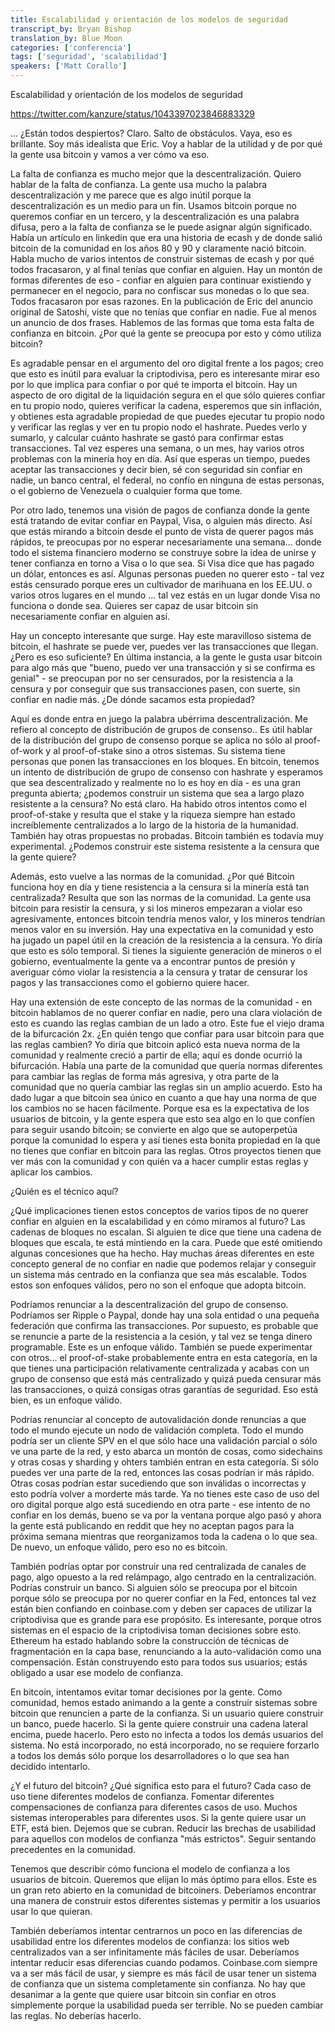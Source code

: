 ```yaml
---
title: Escalabilidad y orientación de los modelos de seguridad 
transcript_by: Bryan Bishop
translation_by: Blue Moon
categories: ['conferencia']
tags: ['seguridad', 'scalabilidad']
speakers: ['Matt Corallo']
---
```


Escalabilidad y orientación de los modelos de seguridad

<https://twitter.com/kanzure/status/1043397023846883329>

... ¿Están todos despiertos? Claro. Salto de obstáculos. Vaya, eso es brillante. Soy más idealista que Eric. Voy a hablar de la utilidad y de por qué la gente usa bitcoin y vamos a ver cómo va eso.

La falta de confianza es mucho mejor que la descentralización. Quiero hablar de la falta de confianza. La gente usa mucho la palabra descentralización y me parece que es algo inútil porque la descentralización es un medio para un fin. Usamos bitcoin porque no queremos confiar en un tercero, y la descentralización es una palabra difusa, pero a la falta de confianza se le puede asignar algún significado. Había un artículo en linkedin que era una historia de ecash y de donde salió bitcoin de la comunidad en los años 80 y 90 y claramente nació bitcoin. Habla mucho de varios intentos de construir sistemas de ecash y por qué todos fracasaron, y al final tenías que confiar en alguien. Hay un montón de formas diferentes de eso - confiar en alguien para continuar existiendo y permanecer en el negocio, para no confiscar sus monedas o lo que sea. Todos fracasaron por esas razones. En la publicación de Eric del anuncio original de Satoshi, viste que no tenías que confiar en nadie. Fue al menos un anuncio de dos frases. Hablemos de las formas que toma esta falta de confianza en bitcoin. ¿Por qué la gente se preocupa por esto y cómo utiliza bitcoin?

Es agradable pensar en el argumento del oro digital frente a los pagos; creo que esto es inútil para evaluar la criptodivisa, pero es interesante mirar eso por lo que implica para confiar o por qué te importa el bitcoin. Hay un aspecto de oro digital de la liquidación segura en el que sólo quieres confiar en tu propio nodo, quieres verificar la cadena, esperemos que sin inflación, y obtienes esta agradable propiedad de que puedes ejecutar tu propio nodo y verificar las reglas y ver en tu propio nodo el hashrate. Puedes verlo y sumarlo, y calcular cuánto hashrate se gastó para confirmar estas transacciones. Tal vez esperes una semana, o un mes, hay varios otros problemas con la minería hoy en día. Así que esperas un tiempo, puedes aceptar las transacciones y decir bien, sé con seguridad sin confiar en nadie, un banco central, el federal, no confío en ninguna de estas personas, o el gobierno de Venezuela o cualquier forma que tome.

Por otro lado, tenemos una visión de pagos de confianza donde la gente está tratando de evitar confiar en Paypal, Visa, o alguien más directo. Así que estás mirando a bitcoin desde el punto de vista de querer pagos más rápidos, te preocupas por no esperar necesariamente una semana... donde todo el sistema financiero moderno se construye sobre la idea de unirse y tener confianza en torno a Visa o lo que sea. Si Visa dice que has pagado un dólar, entonces es así. Algunas personas pueden no querer esto - tal vez estás censurado porque eres un cultivador de marihuana en los EE.UU. o varios otros lugares en el mundo ... tal vez estás en un lugar donde Visa no funciona o donde sea. Quieres ser capaz de usar bitcoin sin necesariamente confiar en alguien así.

Hay un concepto interesante que surge. Hay este maravilloso sistema de bitcoin, el hashrate se puede ver, puedes ver las transacciones que llegan. ¿Pero es eso suficiente? En última instancia, a la gente le gusta usar bitcoin para algo más que "bueno, puedo ver una transacción y si se confirma es genial" - se preocupan por no ser censurados, por la resistencia a la censura y por conseguir que sus transacciones pasen, con suerte, sin confiar en nadie más. ¿De dónde sacamos esta propiedad?

Aquí es donde entra en juego la palabra ubérrima descentralización. Me refiero al concepto de distribución de grupos de consenso.. Es útil hablar de la distribución del grupo de consenso porque se aplica no sólo al proof-of-work y al proof-of-stake sino a otros sistemas. Su sistema tiene personas que ponen las transacciones en los bloques. En bitcoin, tenemos un intento de distribución de grupo de consenso con hashrate y esperamos que sea descentralizado y realmente no lo es hoy en día - es una gran pregunta abierta; ¿podemos construir un sistema que sea a largo plazo resistente a la censura? No está claro. Ha habido otros intentos como el proof-of-stake y resulta que el stake y la riqueza siempre han estado increíblemente centralizados a lo largo de la historia de la humanidad. También hay otras propuestas no probadas. Bitcoin también es todavía muy experimental. ¿Podemos construir este sistema resistente a la censura que la gente quiere?

Además, esto vuelve a las normas de la comunidad. ¿Por qué Bitcoin funciona hoy en día y tiene resistencia a la censura si la minería está tan centralizada? Resulta que son las normas de la comunidad. La gente usa bitcoin para resistir la censura, y si los mineros empezaran a violar eso agresivamente, entonces bitcoin tendría menos valor, y los mineros tendrían menos valor en su inversión. Hay una expectativa en la comunidad y esto ha jugado un papel útil en la creación de la resistencia a la censura. Yo diría que esto es sólo temporal. Si tienes la siguiente generación de mineros o el gobierno, eventualmente la gente va a encontrar puntos de presión y averiguar cómo violar la resistencia a la censura y tratar de censurar los pagos y las transacciones como el gobierno quiere hacer.

Hay una extensión de este concepto de las normas de la comunidad - en bitcoin hablamos de no querer confiar en nadie, pero una clara violación de esto es cuando las reglas cambian de un lado a otro. Este fue el viejo drama de la bifurcación 2x. ¿En quién tengo que confiar para usar bitcoin para que las reglas cambien? Yo diría que bitcoin aplicó esta nueva norma de la comunidad y realmente creció a partir de ella; aquí es donde ocurrió la bifurcación. Había una parte de la comunidad que quería normas diferentes para cambiar las reglas de forma más agresiva, y otra parte de la comunidad que no quería cambiar las reglas sin un amplio acuerdo. Esto ha dado lugar a que bitcoin sea único en cuanto a que hay una norma de que los cambios no se hacen fácilmente. Porque esa es la expectativa de los usuarios de bitcoin, y la gente espera que esto sea algo en lo que confíen para seguir usando bitcoin; se convierte en algo que se autoperpetúa porque la comunidad lo espera y así tienes esta bonita propiedad en la que no tienes que confiar en bitcoin para las reglas. Otros proyectos tienen que ver más con la comunidad y con quién va a hacer cumplir estas reglas y aplicar los cambios.

¿Quién es el técnico aquí?

¿Qué implicaciones tienen estos conceptos de varios tipos de no querer confiar en alguien en la escalabilidad y en cómo miramos al futuro? Las cadenas de bloques no escalan. Si alguien te dice que tiene una cadena de bloques que escala, te está mintiendo en la cara. Puede que esté omitiendo algunas concesiones que ha hecho. Hay muchas áreas diferentes en este concepto general de no confiar en nadie que podemos relajar y conseguir un sistema más centrado en la confianza que sea más escalable. Todos estos son enfoques válidos, pero no son el enfoque que adopta bitcoin.

Podríamos renunciar a la descentralización del grupo de consenso. Podríamos ser Ripple o Paypal, donde hay una sola entidad o una pequeña federación que confirma las transacciones. Por supuesto, es probable que se renuncie a parte de la resistencia a la cesión, y tal vez se tenga dinero programable. Este es un enfoque válido. También se puede experimentar con otros... el proof-of-stake probablemente entra en esta categoría, en la que tienes una participación relativamente centralizada y acabas con un grupo de consenso que está más centralizado y quizá pueda censurar más las transacciones, o quizá consigas otras garantías de seguridad. Eso está bien, es un enfoque válido.

Podrías renunciar al concepto de autovalidación donde renuncias a que todo el mundo ejecute un nodo de validación completa. Todo el mundo podría ser un cliente SPV en el que sólo hace una validación parcial o sólo ve una parte de la red, y esto abarca un montón de cosas, como sidechains y otras cosas y sharding y ohters también entran en esta categoría. Si sólo puedes ver una parte de la red, entonces las cosas podrían ir más rápido. Otras cosas podrían estar sucediendo que son inválidas o incorrectas y esto podría volver a morderte más tarde. Ya no tienes este caso de uso del oro digital porque algo está sucediendo en otra parte - ese intento de no confiar en los demás, bueno se va por la ventana porque algo pasó y ahora la gente está publicando en reddit que hey no aceptan pagos para la próxima semana mientras que reorganizamos toda la cadena o lo que sea. De nuevo, un enfoque válido, pero eso no es bitcoin.

También podrías optar por construir una red centralizada de canales de pago, algo opuesto a la red relámpago, algo centrado en la centralización. Podrías construir un banco. Si alguien sólo se preocupa por el bitcoin porque sólo se preocupa por no querer confiar en la Fed, entonces tal vez están bien confiando en coinbase.com y deben ser capaces de utilizar la criptodivisa que es grande para ese propósito. Es interesante, porque otros sistemas en el espacio de la criptodivisa toman decisiones sobre esto. Ethereum ha estado hablando sobre la construcción de técnicas de fragmentación en la capa base, renunciando a la auto-validación como una compensación. Están construyendo esto para todos sus usuarios; estás obligado a usar ese modelo de confianza.

En bitcoin, intentamos evitar tomar decisiones por la gente. Como comunidad, hemos estado animando a la gente a construir sistemas sobre bitcoin que renuncien a parte de la confianza. Si un usuario quiere construir un banco, puede hacerlo. Si la gente quiere construir una cadena lateral encima, puede hacerlo. Pero esto no infecta a todos los demás usuarios del sistema. No está incorporado, no está incorporado, no se requiere forzarlo a todos los demás sólo porque los desarrolladores o lo que sea han decidido intentarlo.

¿Y el futuro del bitcoin? ¿Qué significa esto para el futuro? Cada caso de uso tiene diferentes modelos de confianza. Fomentar diferentes compensaciones de confianza para diferentes casos de uso. Muchos sistemas interoperables para diferentes usos. Si la gente quiere usar un ETF, está bien. Dejemos que se cubran. Reducir las brechas de usabilidad para aquellos con modelos de confianza "más estrictos". Seguir sentando precedentes en la comunidad.

Tenemos que describir cómo funciona el modelo de confianza a los usuarios de bitcoin. Queremos que elijan lo más óptimo para ellos. Este es un gran reto abierto en la comunidad de bitcoiners. Deberíamos encontrar una manera de construir estos diferentes sistemas y permitir a los usuarios usar lo que quieran.

También deberíamos intentar centrarnos un poco en las diferencias de usabilidad entre los diferentes modelos de confianza: los sitios web centralizados van a ser infinitamente más fáciles de usar. Deberíamos intentar reducir esas diferencias cuando podamos. Coinbase.com siempre va a ser más fácil de usar, y siempre es más fácil de usar tener un sistema de confianza que un sistema completamente sin confianza. No hay que desanimar a la gente que quiere usar bitcoin sin confiar en otros simplemente porque la usabilidad pueda ser terrible. No se pueden cambiar las reglas. No deberías hacerlo.

